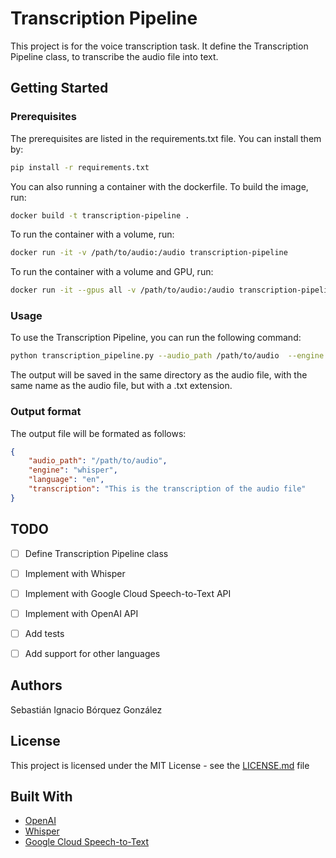 # Transcription Pipeline

This project is for the voice transcription task. It define the Transcription Pipeline
class, to transcribe the audio file into text.

## Getting Started

### Prerequisites

The prerequisites are listed in the requirements.txt file. You can install them by:

```bash
pip install -r requirements.txt
```

You can also running a container with the dockerfile. To build the image, run:

```bash
docker build -t transcription-pipeline .
```

To run the container with a volume, run:

```bash
docker run -it -v /path/to/audio:/audio transcription-pipeline
```

To run the container with a volume and GPU, run:

```bash
docker run -it --gpus all -v /path/to/audio:/audio transcription-pipeline
```

### Usage

To use the Transcription Pipeline, you can run the following command:

```bash
python transcription_pipeline.py --audio_path /path/to/audio  --engine whisper
```

The output will be saved in the same directory as the audio file, with the same name
as the audio file, but with a .txt extension.

### Output format

The output file will be formated as follows:

```json
{
    "audio_path": "/path/to/audio",
    "engine": "whisper",
    "language": "en",
    "transcription": "This is the transcription of the audio file"
}
```

## TODO

- [ ] Define Transcription Pipeline class
- [ ] Implement with Whisper
- [ ] Implement with Google Cloud Speech-to-Text API
- [ ] Implement with OpenAI API
- [ ] Add tests
- [ ] Add support for other languages


## Authors

Sebastián Ignacio Bórquez González

## License

This project is licensed under the MIT License - see the [LICENSE.md](LICENSE.md) file

## Built With

- [OpenAI](https://openai.com/blog/openai-api/)
- [Whisper](https://github.com/openai/whisper)
- [Google Cloud Speech-to-Text](https://cloud.google.com/speech-to-text)